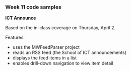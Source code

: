 ### Week 11 code samples

**ICT Announce**

Based on the in-class coverage on Thursday, April 2. 

Features:
- uses the MWFeedParser project
- reads an RSS feed (the School of ICT announcements)
- displays the feed items in a list
- enables drill-down navigation to view item detail
